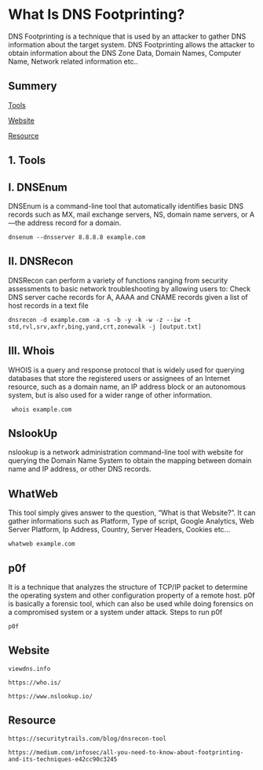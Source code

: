 # What Is DNS Footprinting?

DNS Footprinting is a technique that is used by an attacker to gather DNS information about the target system. DNS Footprinting allows the attacker to obtain information about the DNS Zone Data, Domain Names, Computer Name, Network related information etc..

## Summery

[Tools](#Tools)

[Website](#website)

[Resource](#Resource)



## 1. Tools

## I. DNSEnum

DNSEnum is a command-line tool that automatically identifies basic DNS records such as MX, mail exchange servers, NS, domain name servers, or A—the address record for a domain.

    dnsenum --dnsserver 8.8.8.8 example.com

## II. DNSRecon

DNSRecon can perform a variety of functions ranging from security assessments to basic network troubleshooting by allowing users to: Check DNS server cache records for A, AAAA and CNAME records given a list of host records in a text file

    dnsrecon -d example.com -a -s -b -y -k -w -z --iw -t std,rvl,srv,axfr,bing,yand,crt,zonewalk -j [output.txt]
    
## III. Whois 

WHOIS is a query and response protocol that is widely used for querying databases that store the registered users or assignees of an Internet resource, such as a domain name, an IP address block or an autonomous system, but is also used for a wider range of other information.

     whois example.com
     
## NslookUp

nslookup is a network administration command-line tool with website for querying the Domain Name System to obtain the mapping between domain name and IP address, or other DNS records.

## WhatWeb 
This tool simply gives answer to the question, “What is that Website?”. It can gather informations such as Platform, Type of script, Google Analytics, Web Server Platform, Ip Address, Country, Server Headers, Cookies etc...

    whatweb example.com
      
## p0f

It is a technique that analyzes the structure of TCP/IP packet to determine the operating system and other configuration property of a remote host. p0f is basically a forensic tool, which can also be used while doing forensics on a compromised system or a system under attack. Steps to run p0f

    p0f 


## Website 

    viewdns.info
    
    https://who.is/
    
    https://www.nslookup.io/
    
    
## Resource 

    https://securitytrails.com/blog/dnsrecon-tool
    
    https://medium.com/infosec/all-you-need-to-know-about-footprinting-and-its-techniques-e42cc90c3245
